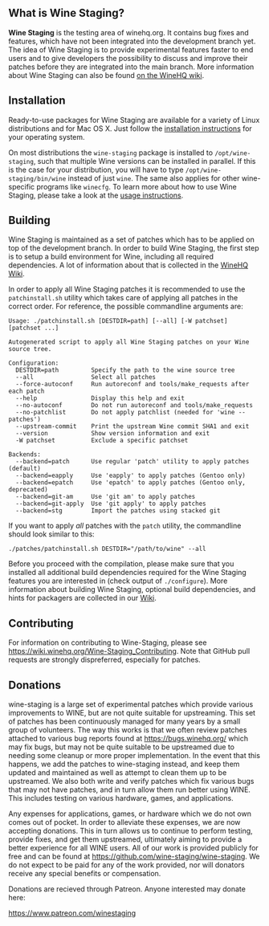 What is Wine Staging?
---------------------

**Wine Staging** is the testing area of winehq.org. It contains bug fixes and
features, which have not been integrated into the development branch yet. The
idea of Wine Staging is to provide experimental features faster to end users and
to give developers the possibility to discuss and improve their patches before
they are integrated into the main branch. More information about Wine Staging
can also be found [on the WineHQ wiki](https://wiki.winehq.org/Wine-Staging).

Installation
------------

Ready-to-use packages for Wine Staging are available for a variety of Linux
distributions and for Mac OS X. Just follow the [installation
instructions](https://wiki.winehq.org/Download) for your operating system.

On most distributions the `wine-staging` package is installed to
`/opt/wine-staging`, such that multiple Wine versions can be installed in
parallel. If this is the case for your distribution, you will have to type
`/opt/wine-staging/bin/wine` instead of just `wine`. The same also applies for
other wine-specific programs like `winecfg`. To learn more about how to use
Wine Staging, please take a look at the
[usage instructions](https://wiki.winehq.org/Wine-Staging_Usage).

Building
--------

Wine Staging is maintained as a set of patches which has to be applied on top of
the development branch. In order to build Wine Staging, the first step is to
setup a build environment for Wine, including all required dependencies. A lot
of information about that is collected in the
[WineHQ Wiki](http://wiki.winehq.org/BuildingWine).

In order to apply all Wine Staging patches it is recommended to use the
`patchinstall.sh` utility which takes care of applying all patches in the
correct order. For reference, the possible commandline arguments are:

```
Usage: ./patchinstall.sh [DESTDIR=path] [--all] [-W patchset] [patchset ...]

Autogenerated script to apply all Wine Staging patches on your Wine
source tree.

Configuration:
  DESTDIR=path         Specify the path to the wine source tree
  --all                Select all patches
  --force-autoconf     Run autoreconf and tools/make_requests after each patch
  --help               Display this help and exit
  --no-autoconf        Do not run autoreconf and tools/make_requests
  --no-patchlist       Do not apply patchlist (needed for 'wine --patches')
  --upstream-commit    Print the upstream Wine commit SHA1 and exit
  --version            Show version information and exit
  -W patchset          Exclude a specific patchset

Backends:
  --backend=patch      Use regular 'patch' utility to apply patches (default)
  --backend=eapply     Use 'eapply' to apply patches (Gentoo only)
  --backend=epatch     Use 'epatch' to apply patches (Gentoo only, deprecated)
  --backend=git-am     Use 'git am' to apply patches
  --backend=git-apply  Use 'git apply' to apply patches
  --backend=stg        Import the patches using stacked git
```

If you want to apply *all* patches with the `patch` utility, the commandline
should look similar to this:
```
./patches/patchinstall.sh DESTDIR="/path/to/wine" --all
```

Before you proceed with the compilation, please make sure that you installed all
additional build dependencies required for the Wine Staging features you are
interested in (check output of `./configure`). More information about building
Wine Staging, optional build dependencies, and hints for packagers are collected
in our [Wiki](https://wiki.winehq.org/Wine-Staging).

Contributing
------------

For information on contributing to Wine-Staging, please see
<https://wiki.winehq.org/Wine-Staging_Contributing>. Note that GitHub pull
requests are strongly dispreferred, especially for patches.

Donations
---------

wine-staging is a large set of experimental patches which provide various
improvements to WINE, but are not quite suitable for upstreaming. This set of
patches has been continuously managed for many years by a small group of
volunteers. The way this works is that we often review patches attached to
various bug reports found at https://bugs.winehq.org/ which may fix bugs, but
may not be quite suitable to be upstreamed due to needing some cleanup or more
proper implementation. In the event that this happens, we add the patches to
wine-staging instead, and keep them updated and maintained as well as attempt to
clean them up to be upstreamed. We also both write and verify patches which fix
various bugs that may not have patches, and in turn allow them run better using
WINE. This includes testing on various hardware, games, and applications.

Any expenses for applications, games, or hardware which we do not own comes out
of pocket. In order to alleviate these expenses, we are now accepting donations.
This in turn allows us to continue to perform testing, provide fixes, and get
them upstreamed, ultimately aiming to provide a better experience for all WINE
users. All of our work is provided publicly for free and can be found at
<https://github.com/wine-staging/wine-staging>. We do not expect to be paid for
any of the work provided, nor will donators receive any special benefits or
compensation.

Donations are recieved through Patreon. Anyone interested may donate here:

https://www.patreon.com/winestaging